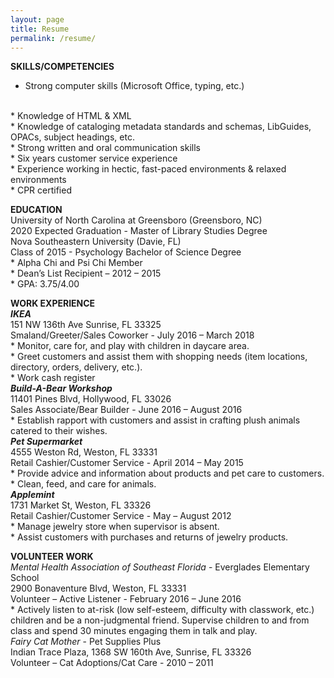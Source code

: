 ```yaml
---
layout: page
title: Resume
permalink: /resume/
---
```

<b>SKILLS/COMPETENCIES</b>
  <br>
*	Strong computer skills (Microsoft Office, typing, etc.)
   <br>
*	Knowledge of HTML & XML
   <br>
*	Knowledge of cataloging metadata standards and schemas, LibGuides, OPACs, subject headings, etc.
   <br>
*	Strong written and oral communication skills
   <br>
*	Six years customer service experience
   <br>
*	Experience working in hectic, fast-paced environments & relaxed environments
   <br>
*	CPR certified
<p>
  <b>EDUCATION</b>
  <br>
University of North Carolina at Greensboro (Greensboro, NC)
   <br>
2020 Expected Graduation - Master of Library Studies Degree
   <br>
Nova Southeastern University (Davie, FL)
   <br>
Class of 2015 - Psychology Bachelor of Science Degree
   <br>
*	Alpha Chi and Psi Chi Member
   <br>
*	Dean’s List Recipient – 2012 – 2015
   <br>
*	GPA: 3.75/4.00
<p>
  <b>WORK EXPERIENCE</b>
  <br>
  <i><b>IKEA</i></b>
   <br>
151 NW 136th Ave Sunrise, FL 33325
   <br>
Smaland/Greeter/Sales Coworker - July 2016 – March 2018
   <br>
*	Monitor, care for, and play with children in daycare area.
   <br>
*	Greet customers and assist them with shopping needs (item locations, directory, orders, delivery, etc.).
   <br>
*	Work cash register
<br>
  <i><b>Build-A-Bear Workshop</i></b>
   <br>
11401 Pines Blvd, Hollywood, FL 33026
   <br>
Sales Associate/Bear Builder - June 2016 – August 2016
   <br>
*	Establish rapport with customers and assist in crafting plush animals catered to their wishes.
 <br>
  <i><b>Pet Supermarket</i></b>
   <br>
4555 Weston Rd, Weston, FL 33331
   <br>
Retail Cashier/Customer Service - April 2014 – May 2015
   <br>
*	Provide advice and information about products and pet care to customers.
   <br>
*	Clean, feed, and care for animals.
 <br>
  <i><b>Applemint</i></b>
   <br>
1731 Market St, Weston, FL 33326
   <br>
Retail Cashier/Customer Service - May – August 2012
   <br>
*	Manage jewelry store when supervisor is absent.
   <br>
*	Assist customers with purchases and returns of jewelry products.
<p>
  <b>VOLUNTEER WORK</b>
  <br>
  <i>Mental Health Association of Southeast Florida</i> - Everglades Elementary School
   <br>
2900 Bonaventure Blvd, Weston, FL 33331
   <br>
Volunteer – Active Listener - February 2016 – June 2016
   <br>
*	Actively listen to at-risk (low self-esteem, difficulty with classwork, etc.) children and be a non-judgmental friend.  Supervise children to and from class and spend 30 minutes engaging them in talk and play.
 <br>
  <i>Fairy Cat Mother</i> - Pet Supplies Plus
   <br>
Indian Trace Plaza, 1368 SW 160th Ave, Sunrise, FL 33326
   <br>
Volunteer – Cat Adoptions/Cat Care - 2010 – 2011
